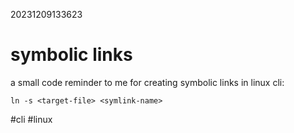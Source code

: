 20231209133623

# symbolic links

a small code reminder to me for creating symbolic links in linux cli:

```
ln -s <target-file> <symlink-name>
```

#cli #linux
